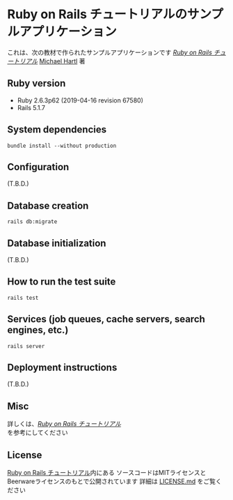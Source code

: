 # Ruby on Rails チュートリアルのサンプルアプリケーション

これは、次の教材で作られたサンプルアプリケーションです
[*Ruby on Rails チュートリアル*](https://railstutorial.jp/)
[Michael Hartl](http://www.michaelhartl.com/) 著

## Ruby version

- Ruby 2.6.3p62 (2019-04-16 revision 67580)
- Rails 5.1.7

## System dependencies

`bundle install --without production`

## Configuration

(T.B.D.)

## Database creation

`rails db:migrate`

## Database initialization

(T.B.D.)

## How to run the test suite

`rails test`

## Services (job queues, cache servers, search engines, etc.)

`rails server`

## Deployment instructions

(T.B.D.)

## Misc

詳しくは、[*Ruby on Rails チュートリアル*](https://railstutorial.jp/)  
を参考にしてください

## License

[Ruby on Rails チュートリアル](https://railstutorial.jp/)内にある
ソースコードはMITライセンスとBeerwareライセンスのもとで公開されています
詳細は [LICENSE.md](LICENSE.md) をご覧ください
